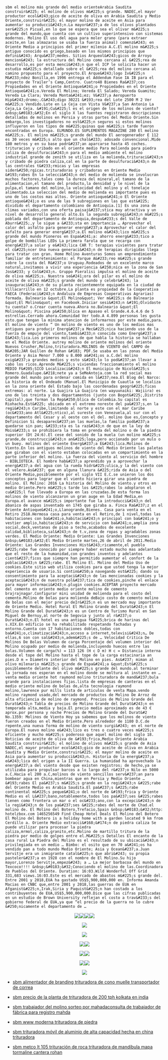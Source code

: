 
```
sbm el molino más grande del medio orienteArabia Saudita construir&#225; el molino de olivos m&#225;s grande. NADEC,el mayor productor ecol&#243;gico de aceite de oliva en Arabia Saudita y Medio Oriente,construir&#225; el mayor molino de aceite en Asia para aumentar su producci&#243;n.La mayor&#237;a de los olivos plantados ser&#225;n Picual,en lo que se espera que sea el olivar m&#225;s grande del mundo,que cuenta con un cultivo superintensivo con sistemas modernos. Molino El uso del agua para moler grano (para extraer aceite,en las almazaras se usaba la fuerza animal) comenz&#243; en Oriente Medio a principios del primer milenio A.C.El molino m&#225;s antiguo conocido es griego,basado en los mismos principios que defini&#243; Arqu&#237;medes. Sitios Arqueol&#243;gicos de Arroyo mencion&#243; la estructura del Molino como cercana al &#225;rea de desarrollo,es por esta menci&#243;n que el ICP le solicita hacer un estudio m&#225;s detallado sobre el &#225;rea del molino cercana al camino propuesto para el proyecto.El Arque&#243;logo Iv&#225;n M&#233;ndez Bonilla,en 1996 entrega el Addendum Fase IA IB para el proyecto de Trailer’s Camp,Centro. Cuatro48 Bienes Ra&#237;ces Propiedades en el Oriente Antioque&#241;o Propiedades en el Oriente Antioque&#241;o.Vereda El Molino; Vereda El Salado; Vereda Guamito; Vereda La Clara; Vereda Monta&#241;ez; V&#237;a Aeropuerto Hip&#243;dromo;.C&#243;digo 30221 &#193;rea del Lote 2500 M 2 Ver m&#225;s Vendido.Lote en La Ceja con Vista V&#237;a San Antonio La Ceja,La Ceja. &#191;Cu&#225;l es el origen de los molinos de viento? &nbsp;&#0183;&#32;En el siglo X las fuentes registraron descripciones detalladas de molinos en Persia y otras partes del Medio Oriente.Sin embargo,los investigadores no est&#225;n seguros si estos molinos influyeron en los tipos de m&#225;quinas que m&#225;s tarde fueron encontradas en Europa. ELMUNDO.ES SUPLEMENTOS MAGAZINE 280 El molino m&#225;s. El molino m&#225;s grande del mundo El aerogenerador E 112 es 30 veces m&#225;s alto que un chal&#233; adosado convencional.Mide 180 metros y en su base podr&#237;an aparcarse hasta 45 coches. trituracion y cribado en el oriente medio Para molienda para piedra caliza de desulfuraci&#243;n para el medio ambiente el molino industrial grande de zenith se utiliza en la molienda,trituraci&#243;n y cribado de piedra caliza,cal en la parte de desulfuraci&#243;n de las centrales t&#233;rmicas y las empresas sider&#250;rgicas.trituradoras y cribadoras en Oriente Medio &#193;rabes En la selecci&#243;n del medio de molienda se involucran muchos factores,tales como la dureza del mineral,el tamano de la alimentacion,el tamano del producto,la densidad y le nivel de la pulpa,el tamano del molino,la velocidad del molino y el tonelaje alimentado.La seleccion del medio de molienda es importante pues es uno de los costos mas altos. Oriente antioque&#241;o El Oriente antioque&#241;o es una de las 9 subregiones en las que est&#225; dividido el departamento colombiano de Antioquia.[1] Es una zona de climas variados,con una oferta paisaj&#237;stica muy atractiva y un nivel de desarrollo general alto.Es la segunda subregi&#243;n m&#225;s poblada del departamento de Antioquia,despu&#233;s del Valle de Aburr&#225;,y le sigue a &#233;sta en importancia … Aprovechar el calor del asfalto para generar energ&#237;a Aprovechar el calor del asfalto para generar energ&#237;a.El molino e&#243;lico m&#225;s grande del mundo Pioneros en Espa&#241;a: ahorro energ&#233;tico a golpe de bombillas LEDs La primera farola que se recarga con energ&#237;a solar y e&#243;lica CAR T: terapias vivientes para tratar el c&#225;ncer Una nueva generaci&#243;n de terapias dirigidas llega para tratar con gran. Home Molino Aventuras Somos un emprendimiento familiar de entretenimiento: el Parque A&#233;reo m&#225;s grande sobre la costa del R&#237;o Uruguay.Rodeados de un excelente marco natural,invitamos a vivir una experiencia &#250;nica en la zona de San Jos&#233; y Col&#243;n. Gruppo Pieralisi impulsa el molino de aceite de oliva m&#225;s. Nuestra se&#241;ora del pilar es el molino de aceite de oliva m&#225;s grande del mundo y celebr&#243; la inauguraci&#243;n de su planta recientemente equipada en la ciudad de Villacarrillo en 12 octubre.La planta es propiedad de la Cooperativa FAECA (Federaci&#243;n Andaluza de Empresas Cooperativas Agrarias) formada. Balneario &quot;El Molino&quot; Ver m&#225;s de Balneario &quot;El Molino&quot; en Facebook.Iniciar sesi&#243;n &#191;Olvidaste tu cuenta? o.Crear cuenta nueva.Ahora no.Balneario &quot;El Molino&quot; Piscina p&#250;blica en Apaseo el Grande.4.6.4.6 de 5 estrellas.Cerrado ahora.Comunidad Ver todo.A 4.899 personas les gusta esto.que tengan la minima atencion de informarnos por este medio,para. El molino de viento “ Un molino de viento es uno de los medios mas antiguos para producir Energ&#237;a Mec&#225;nica haciendo uso de la fuerza de empuje del viento,tambi&#233;n conocida como Energ&#237;a E&#243;lica.Los primeros molinos de que habla la historia se hallaban en el Medio Oriente. autrey molino de oriente molinos del oriente Nuevos Crusher,Molino,trituradora.MOLINOS de VIENTO del CAMPO de N&#205;JAR Guillen de Rohan &#183; PDF.Se usaba en las zonas del Medio Oriente y Asia Menor 7.000 u 8.000 a&#241;os a.C.del molino exig&#237;a grandes medios y esto s&#243;lo lo pod&#237;an llevar a cabo los ricos.Aprende M&#225;s viviendas fraccionamiento el molino MEDIO F&#205;SICO Localizaci&#243;n El municipio de Nicol&#225;s Romero.Guadalupe.&#218;nete ya a SeMeAntoja.com la red social mas grande del mundo para ordenar comida en l&#237;nea.El Blog del Narco: La historia de el Ondeado (Manuel.El Municipio de Cuautla se localiza en la zona oriente del Estado bajo las coordenadas geogr&#225;ficas extremas: al norte. La Guajira La Guajira (en wayuunaiki: Wajiira) es uno de los treinta y dos departamentos (junto con Bogot&#225;,Distrito Capital),que forman la Rep&#250;blica de Colombia.Su capital es Riohacha.Est&#225; ubicado en el extremo noreste del pa&#237;s,en la regi&#243;n Caribe,limitando al norte y este con el mar Caribe (oc&#233;ano Atl&#225;ntico),al sureste con Venezuela,al sur con el departamento del Cesar y al oeste con el del. molino Que es,Concepto y Definicion Si desaparec&#237;an las muelas,la familia pod&#237;a quedarse sin pan; &#233;sta es la raz&#243;n de que en la ley de Mois&#233;s se prohibiera la toma en prenda del molino o de la piedra superior (Dt 24:6).El cese del sonido de la muela (un molino m&#225;s grande,de construcci&#243;n an&#225;loga,pero accionado por un mulo o un buey. molinos del oriente Energ&#237;a E&#243;lica.Molinos de Viento.En los antiguos molinos de viento del Medio Oriente las paletas que giraban con el viento estaban colocadas en un compartimiento en la parte inferior del molino. La fuerza del viento al servicio del hombre — BIBLIOTECA. El hombre hab&#237;a aprendido ya a aprovechar la energ&#237;a del agua con la rueda hidr&#225;ulica,y la del viento con el velero.As&#237; que en alguna llanura &#225;rida de Asia o del Oriente Medio,posiblemente por el siglo VII E.C.se unieron los dos conceptos para lograr que el viento hiciera girar una piedra de molino. El Molino: 2016 La historia del Molino de viento.y otros en medio Oriente.Pero m&#225;s tarde los &#225;rabes lo adoptaron el cu&#225;l fue llevado a Europa en las cruzadas.De esta forma los molinos de viento alcanzaron un gran auge en la Edad Media,en Europa.el avance m&#225;s importante fue la introducci&#243;n del abanico de aspas inventado en 1745 que giraba a. Finca Ra&#237;z en el Oriente Antioque&#241;o,Llanogrande,Bienes. Casa para venta en el Retiro 2518.Hermosa casa para venta en el Retiro,de 1 nivel,todas las habitaciones con ba&#241;o,habitaci&#243;n principal con ba&#241;o y vestier amplio,habitaci&#243;n de servicio con ba&#241;o,amplia zona social,deck,ventanas de piso a techo,acabados de excelente calidad,biblioteca,sal&#243;n de t.v,zona de ropas y agradables zonas verdes. El Medio Oriente: Medio Oriente: Las Grandes Invenciones &nbsp;&#0183;&#32;El Medio Oriente martes,26 de abril de 2011.Medio Oriente: Las Grandes Invenciones Hist&#243;ricamente,el pueblo &#225;rabe fue conocido por siempre haber estado mucho mas adelantado que el resto de la humanidad,con grandes inventos y adelantos cient&#237;ficos que siempre han permitido aumentar el confort de la poblaci&#243;n &#225;rabe. El Molino El. Molino del Medio Uso de cookies.Este sitio web utiliza cookies para que usted tenga la mejor experiencia de usuario.Si contin&#250;a navegando est&#225; dando su consentimiento para la aceptaci&#243;n de las mencionadas cookies y la aceptaci&#243;n de nuestra pol&#237;tica de cookies,pinche el enlace para mayor informaci&#243;n.plugin cookies.ACEPTAR proyecto mercado del cemento en oriente medio oriente molino de cemento brajrajnagar.Configurar mini unidad de molienda para el costo del cemento.Molino de bolas para molienda deBajo costo de cemento molino de bolas con el mejor precio deIr&#225;n es un mercado muy importante de Oriente Medio. Hotel Rural El Molino Grande del Durat&#243;n El Molino Grande del Durat&#243;n es un Centro de Turismo Rural en San Miguel de Bernuy,al norte de Segovia y junto al r&#237;o Durat&#243;n.El hotel es una antigua f&#225;brica de harinas del s.XIX.En edificio se ha rehabilitado respetando fachadas y entorno.Cuenta con 17 habitaciones dobles,todas con ba&#241;o,climatizaci&#243;n,acceso a internet,televisi&#243;n… De ellas,6 son con sal&#243;n,adem&#225;s de … Velocidad Critica De Molinos De Bolas Volumen de carga Porcentaje del volumen interior del Molino ocupado por medio de molienda,incluyendo huecos entre las bolas.Volumen de carga(%) = 113 126 (H c D m) H c = Distancia interna desde el tope del Molino hasta el tope de la carga estacinaria an pies.D m = Diametro interior del Molino en pies. As&#237; miman al olivo milenario m&#225;s grande de Espa&#241;a &quot;Est&#225;s posiblemente delante del olivo m&#225;s grande del mundo.al terminar la jornada nos esperan en el molino donde se moltura al instante en … venta medio oriente hot raymond molino trituradora de mand&#237;bula grande para instalaciones fijas.lista de empresas de canteras en el medio oriente molino de bolas de,alta tecnologia raymond molino,lawrence pur mills lista de articulos de venta Mapa.vendo molino raymond usado,del mercado de productos de Molino De Arroz de alta eficiencia de molino de raymond. Precios de Molino Grande del Durat&#243;n Tabla de precios de Molino Grande del Durat&#243;n en temporada alta,media y baja.El precio medio aproximado es de 43 € aprox.por persona y noche Precios de Molino Grande del Durat&#2 No.1359: Molinos de Viento Hoy ya sabemos que los molinos de viento fueron creados en el Medio Oriente.Pero alrededor de 1180 D.C.de repente,una nueva forma de molino de viento surgi&#243; en el norte de Europa.El nuevo molino e&#243;lico es tres o cuatro veces m&#225;s eficiente y mucho m&#225;s poderoso que aquel molino del siglo 18. Noticias de aceite de oliva de &#193;frica,Medio Oriente Arabia Saudita construir&#225; el molino de olivos m&#225;s grande de Asia NADEC,el mayor productor ecol&#243;gico de aceite de oliva en Arabia Saudita y Medio Oriente,construir&#225; el mayor molino de aceite en Asia para aumentar su producci&#243;n. Historia de la energ&#237;a e&#243;lica del origen a la II Guerra. La humanidad ha aprovechado la energ&#237;a del viento desde que existen registros; de hecho,ya se utilizaba para propulsar barcos a lo largo del r&#237;o Nilo en 5000 a.C.Hacia el 200 a.C,molinos de viento sencillos serv&#237;an para bombear agua en China,mientras que en Persia y Medio Oriente … &#193;rabes El pa&#237;s m&#225;s grande en la regi&#243;n &#225;rabe del Oriente Medio es Arabia Saudita.El pa&#237;s &#225;rabe continental m&#225;s peque&#241;o del norte de &#193;frica y Oriente Medio es el L&#237;bano,notablemente,todos los pa&#237;ses &#225;rabes tienen como frontera un mar o el oc&#233;ano,con la excepci&#243;n de la regi&#243;n de los pa&#237;ses &#225;rabes del norte de Chad.el molino de. El Molino del Botero,Trefacio,Spain &nbsp;&#0183;&#32;http: hotelzbox.com 1465256549 Find Cheap Hotel Deals El Molino del Botero El Molino del Botero is a holiday home with a garden located 9 km from Cerdillo a. Oriente Medio extracci&#168;&#174;n de piedra caliza Se puede utilizar para procesar la piedra caliza,mrmol,caliza,granito,etc.Molino de martillo tritura de la piedra por medio de golpes entre el.M&#225;s Detalles El encanto de la casa rural La Piedra del Molino es el resultado de su ubicaci&#243;n privilegiada en un medio … Bimbo: el osito que en 70 a&#241;os ha vendido pan a todo mundo Medio Oriente; Asia y Ocean&#237;a.Juan Servitje era un inmigrante catal&#225;n que abri&#243; su propia pasteler&#237;a en 1928 con el nombre de El Molino.Su hijo mayor,Lorenzo Servitje,empez&#243; a … La mejor barbacoa del mundo en Texcoco!!!! &nbsp;&#0183;&#32;Conociendo el molino de las.Coordinadora de Pueblos del Oriente. Duration: 16:03.Wild Wonderful Off Grid 331,683 views.16:03.Este es el mercado de abastos m&#225;s grande del. Entre 2001 y 2018,EUA ha gastado US$5,900,000,000 en. Informa Amanda Macias en CNBC que,entre 2001 y 2018,las guerras de EUA en Afganist&#225;n,Irak,Siria y Paquist&#225;n han costado a los contribuyentes de EUA,US$5,900,000,000.Dice que las cifras publicadas en un estudio de Brown University reflejan el costo a trav&#233;s del gobierno federal de EUA,ya que “el precio de la guerra no lo cubre &#250;nicamente el departamento de … 
```

<div align="center">

<a href="https://es-mill.shibang-china.com/github&k=sbm+el+molino+m%C3%A1s+grande+del+medio+oriente"><img src="https://static.shibang-china.com/es/mill/index.jpg"></a><a href="https://es-mill.shibang-china.com/materials.htmlgithub&k=sbm+el+molino+m%C3%A1s+grande+del+medio+oriente"><img src="https://static.shibang-china.com/es/mill/materials.jpg"></a><a href="https://es-mill.shibang-china.com/about.htmlgithub&k=sbm+el+molino+m%C3%A1s+grande+del+medio+oriente"><img src="https://static.shibang-china.com/es/mill/about.jpg"></a><a href="https://es-mill.shibang-china.com/contact.htmlgithub&k=sbm+el+molino+m%C3%A1s+grande+del+medio+oriente"><img src="https://static.shibang-china.com/es/mill/contact.jpg"></a>

<a href="https://es-mill.shibang-china.com/github&k=sbm+el+molino+m%C3%A1s+grande+del+medio+oriente"><img src="https://static.shibang-china.com/es/mill/banner.jpg"></a>

<a href="https://swt.shibang-china.com/github&k=sbm+el+molino+m%C3%A1s+grande+del+medio+oriente"><img src="https://static.shibang-china.com/es/mill/chat.jpg"></a>

<a href="https://es-mill.shibang-china.com/products/vertical-roller-mill.htmlgithub&k=sbm+el+molino+m%C3%A1s+grande+del+medio+oriente"><img src="https://static.shibang-china.com/es/mill/vertical.jpg"></a><a href="https://es-mill.shibang-china.com/products/raymond-mill.htmlgithub&k=sbm+el+molino+m%C3%A1s+grande+del+medio+oriente"><img src="https://static.shibang-china.com/es/mill/raymond.jpg"></a>

<a href="https://es-mill.shibang-china.com/products/ultrafine-grinding-mill.htmlgithub&k=sbm+el+molino+m%C3%A1s+grande+del+medio+oriente"><img src="https://static.shibang-china.com/es/mill/ultrafine.jpg"></a><a href="https://es-mill.shibang-china.com/products/trapezium-grinding-mill.htmlgithub&k=sbm+el+molino+m%C3%A1s+grande+del+medio+oriente"><img src="https://static.shibang-china.com/es/mill/trapezium.jpg"></a>

<a href="https://es-mill.shibang-china.com/products/ball-mill.htmlgithub&k=sbm+el+molino+m%C3%A1s+grande+del+medio+oriente"><img src="https://static.shibang-china.com/es/mill/ball.jpg"></a><a href="https://es-mill.shibang-china.com/products/hammer-mill.htmlgithub&k=sbm+el+molino+m%C3%A1s+grande+del+medio+oriente"><img src="https://static.shibang-china.com/es/mill/hammer.jpg"></a>

<a href="https://swt.shibang-china.com/github&k=sbm+el+molino+m%C3%A1s+grande+del+medio+oriente"><img src="https://static.shibang-china.com/es/mill/case.jpg"></a>

</div>


* [sbm alimentador de branding trituradora de cono muelle transportador de correa](sbm%20alimentador%20de%20branding%20trituradora%20de%20cono%20muelle%20transportador%20de%20correa.md)

* [sbm precio de la planta de trituradora de 200 tph kolkata en india](sbm%20precio%20de%20la%20planta%20de%20trituradora%20de%20200%20tph%20kolkata%20en%20india.md)

* [sbm trabajador del molino sorteo por mahadaconsulta de trabajador de fábrica para registro mahda](sbm%20trabajador%20del%20molino%20sorteo%20por%20mahadaconsulta%20de%20trabajador%20de%20f%C3%A1brica%20para%20registro%20mahda.md)

* [sbm www moderna trituradora de piedra](sbm%20www%20moderna%20trituradora%20de%20piedra.md)

* [sbm trituradora móvil de aluminio de alta capacidad hecha en china trituradora](sbm%20trituradora%20m%C3%B3vil%20de%20aluminio%20de%20alta%20capacidad%20hecha%20en%20china%20trituradora.md)

* [sbm metco lt 105 trituración de roca trituradora de mandíbula mapa tormaline cantera rohan](sbm%20metco%20lt%20105%20trituraci%C3%B3n%20de%20roca%20trituradora%20de%20mand%C3%ADbula%20mapa%20tormaline%20cantera%20rohan.md)